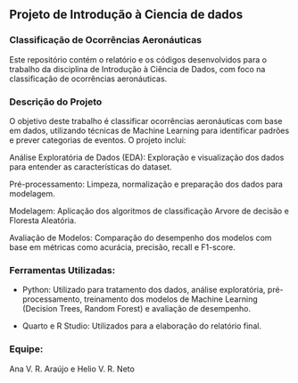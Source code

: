 ## Projeto de Introdução à Ciencia de dados

### Classificação de Ocorrências Aeronáuticas
Este repositório contém o relatório e os códigos desenvolvidos para o trabalho da disciplina de Introdução à Ciência de Dados, com foco na classificação de ocorrências aeronáuticas.

### Descrição do Projeto
O objetivo deste trabalho é classificar ocorrências aeronáuticas com base em dados, utilizando técnicas de Machine Learning para identificar padrões e prever categorias de eventos. O projeto inclui:

Análise Exploratória de Dados (EDA): Exploração e visualização dos dados para entender as características do dataset.

Pré-processamento: Limpeza, normalização e preparação dos dados para modelagem.

Modelagem: Aplicação dos algoritmos de classificação Arvore de decisão e Floresta Aleatória.

Avaliação de Modelos: Comparação do desempenho dos modelos com base em métricas como acurácia, precisão, recall e F1-score.

### Ferramentas Utilizadas: 

- Python: Utilizado para tratamento dos dados, análise exploratória, pré-processamento, treinamento dos modelos de Machine Learning (Decision Trees, Random Forest) e avaliação de desempenho.

- Quarto e R Studio: Utilizados para a elaboração do relatório final.

### Equipe:
Ana V. R. Araújo e Helio V. R. Neto
